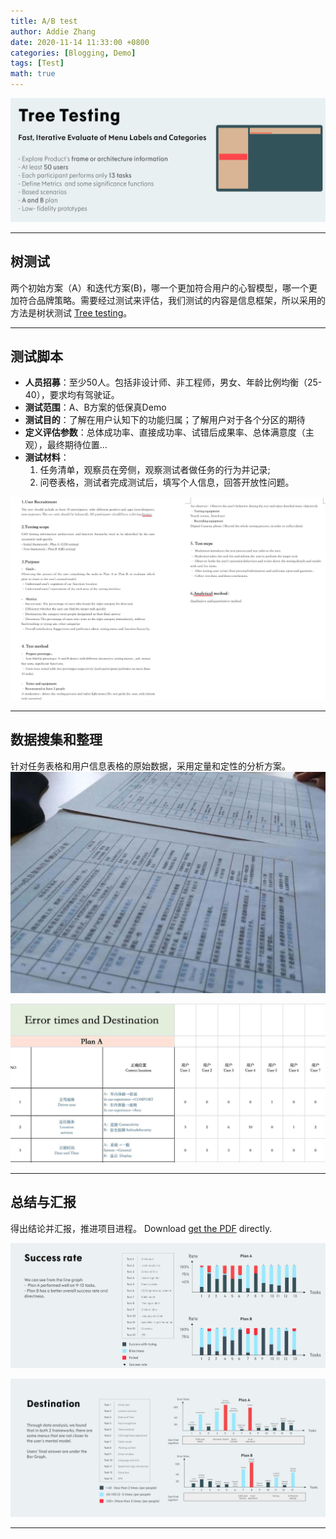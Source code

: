 ```yaml
---
title: A/B test
author: Addie Zhang
date: 2020-11-14 11:33:00 +0800
categories: [Blogging, Demo]
tags: [Test]
math: true
---
```

![tree](/assets/img/sample/02_tree_test/0_tree.png)

---

## 树测试

两个初始方案（A）和迭代方案(B)，哪一个更加符合用户的心智模型，哪一个更加符合品牌策略。需要经过测试来评估，我们测试的内容是信息框架，所以采用的方法是树状测试 [Tree testing](https://www.nngroup.com/articles/tree-testing/)。

---

## 测试脚本
- **人员招募**：至少50人。包括非设计师、非工程师，男女、年龄比例均衡（25-40），要求均有驾驶证。
- **测试范围**：A、B方案的低保真Demo
- **测试目的**：了解在用户认知下的功能归属；了解用户对于各个分区的期待
- **定义评估参数**：总体成功率、直接成功率、试错后成果率、总体满意度（主观），最终期待位置...
- **测试材料**：
  1. 任务清单，观察员在旁侧，观察测试者做任务的行为并记录;
  2. 问卷表格，测试者完成测试后，填写个人信息，回答开放性问题。 

 ![prepare](/assets/img/sample/02_tree_test/1_prepare.png)

---

## 数据搜集和整理

针对任务表格和用户信息表格的原始数据，采用定量和定性的分析方案。
 ![progress](/assets/img/sample/02_tree_test/2_progess.png)
 
 ![data](/assets/img/sample/02_tree_test/3_raw_data.png)

---


## 总结与汇报

得出结论并汇报，推进项目进程。
Download [get the PDF](/assets/docs/Setting_ab_testing.pdf) directly.

![report](/assets/img/sample/02_tree_test/4_report.png)

![report](/assets/img/sample/02_tree_test/4_report2.png)


---


